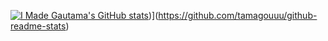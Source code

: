 <!-- ### Halo, semua 👋 aku Gautama

<!--
**Tamagouuu/tamagouuu** is a ✨ _special_ ✨ repository because its `README.md` (this file) appears on your GitHub profile.

Here are some ideas to get you started:

- 🔭 I’m currently working on ...
- 🌱 I’m currently learning ...
- 👯 I’m looking to collaborate on ...
- 🤔 I’m looking for help with ...
- 💬 Ask me about ...
- 📫 How to reach me: ...
- 😄 Pronouns: ...
- ⚡ Fun fact: ...
-->

[![I Made Gautama's GitHub stats]([https://github-readme-stats.vercel.app/api?username=tamagouuu)](https://github-readme-stats-flame-kappa-68.vercel.app/api?username=tamagouuu))](https://github.com/tamagouuu/github-readme-stats)
